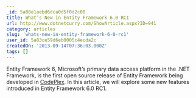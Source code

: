 ```yaml
---
_id: 5a88e1aebd6dca0d5f0d2c08
title: What’s New in Entity Framework 6.0 RC1
url: http://www.dotnetcurry.com/ShowArticle.aspx?ID=941
category: articles
slug: 'whats-new-in-entity-framework-6-0-rc1'
user_id: 5a83ce59d6eb0005c4ecda2c
createdOn: '2013-09-14T07:36:03.000Z'
tags: []
---
```


Entity Framework 6, Microsoft’s primary data access platform in the .NET Framework, is the first open source release of Entity Framework being developed in <a title="EF6 on Codeplex" href="http://entityframework.codeplex.com/" target="_blank" rel="nofollow">CodePlex</a>. In this article, we will explore some new features introduced in Entity Framework 6.0 RC1.
